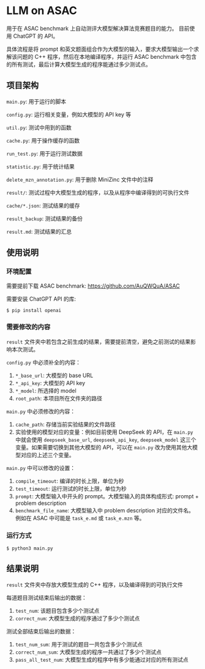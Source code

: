 # LLM on ASAC

用于在 ASAC benchmark 上自动测评大模型解决算法竞赛题目的能力。
目前使用 ChatGPT 的 API。

具体流程是将 prompt 和英文题面组合作为大模型的输入，要求大模型输出一个求解该问题的 C++ 程序，然后在本地编译程序，并运行 ASAC benchmark 中包含的所有测试，最后计算大模型生成的程序能通过多少测试点。


## 项目架构

`main.py`: 用于运行的脚本

`config.py`: 运行相关变量，例如大模型的 API key 等

`util.py`: 测试中用到的函数

`cache.py`: 用于操作缓存的函数

`run_test.py`: 用于运行测试数据

`statistic.py`: 用于统计结果

`delete_mzn_annotation.py`: 用于删除 MiniZinc 文件中的注释

`result/`: 测试过程中大模型生成的程序，以及从程序中编译得到的可执行文件

`cache/*.json`: 测试结果的缓存

`result_backup`: 测试结果的备份

`result.md`: 测试结果的汇总


## 使用说明

### 环境配置

需要提前下载 ASAC benchmark: https://github.com/AuQWQuA/ASAC

需要安装 ChatGPT API 的库:
```
$ pip install openai
```

### 需要修改的内容

`result` 文件夹中若包含之前生成的结果，需要提前清空，避免之前测试的结果影响本次测试。

`config.py` 中必须补全的内容：
1. `*_base_url`: 大模型的 base URL
2. `*_api_key`: 大模型的 API key
3. `*_model`: 所选择的 model
4. `root_path`: 本项目所在文件夹的路径

`main.py` 中必须修改的内容：
1. `cache_path`: 存储当前实验结果的文件路径
2. 实验使用的模型对应的变量：例如目前使用 DeepSeek 的 API，在 `main.py` 中就会使用 `deepseek_base_url`, `deepseek_api_key`, `deepseek_model` 这三个变量。如果需要切换到其他大模型的 API，可以在 `main.py` 改为使用其他大模型对应的上述三个变量。

`main.py` 中可以修改的设置：
1. `compile_timeout`: 编译的时长上限，单位为秒
2. `test_timeout`: 运行测试的时长上限，单位为秒
3. `prompt`: 大模型输入中开头的 prompt。大模型输入的具体构成形式: prompt + problem description
4. `benchmark_file_name`: 大模型输入中 problem description 对应的文件名。例如在 ASAC 中可能是 `task_e.md` 或 `task_e.mzn` 等。

### 运行方式

```
$ python3 main.py
```


## 结果说明

`result` 文件夹中存放大模型生成的 C++ 程序，以及编译得到的可执行文件

每道题目测试结束后输出的数据：
1. `test_num`: 该题目包含多少个测试点
2. `correct_num`: 大模型生成的程序通过了多少个测试点

测试全部结束后输出的数据：
1. `test_num_sum`: 用于测试的题目一共包含多少个测试点
2. `correct_num_sum`: 大模型生成的程序一共通过了多少个测试点
3. `pass_all_test_num`: 大模型生成的程序中有多少能通过对应的所有测试点